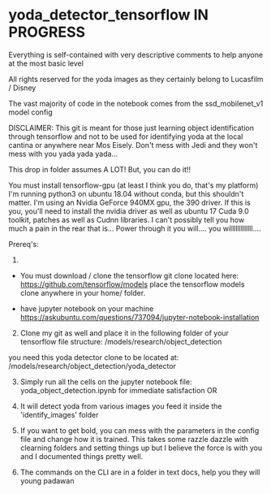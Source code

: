 # yoda_detector_tensorflow IN PROGRESS

Everything is self-contained with very descriptive comments to help anyone at the most basic level 

All rights reserved for the yoda images as they certainly belong to Lucasfilm / Disney

The vast majority of code in the notebook comes from the ssd_mobilenet_v1 model config

DISCLAIMER:  This git is meant for those just learning object identification through tensorflow and not 
to be used for identifying yoda at the local cantina or anywhere near Mos Eisely.  Don't mess 
with Jedi and they won't mess with you yada yada yada...


This drop in folder assumes A LOT!  But, you can do it!!

You must install tensorflow-gpu (at least I think you do, that's my platform)
I'm running python3 on ubuntu 18.04 without conda, but this shouldn't matter.  I'm using 
an Nvidia GeForce 940MX gpu, the 390 driver.  If this is you, you'll need to install the nvidia driver
as well as ubuntu 17 Cuda 9.0 toolkit, patches as well as Cudnn libraries.  I can't possibly tell you how much 
a pain in the rear that is... Power through it you will.... you willlllllllllll.... 

Prereq's:

1)  

- You must download / clone the tensorflow git clone located here:
https://github.com/tensorflow/models
place the tensorflow models clone anywhere in your home/ folder. 

- have jupyter notebook on your machine
https://askubuntu.com/questions/737094/jupyter-notebook-installation


2)  Clone my git as well and place it in the following folder of your tensorflow file structure:
/models/research/object_detection

you need this yoda detector clone to be located at:
/models/research/object_detection/yoda_detector


3)  Simply run all the cells on the jupyter notebook file:  yoda_object_detection.ipynb
for immediate satisfaction OR

4) It will detect yoda from various images you feed it inside the 'identify_images' folder

5) If you want to get bold, you can mess with the parameters in the config file and change how 
it is trained.  This takes some razzle dazzle with clearning folders and setting things up
but I believe the force is with you and I documented things pretty well.

6) The commands on the CLI are in a folder in text docs, help you they will young padawan
